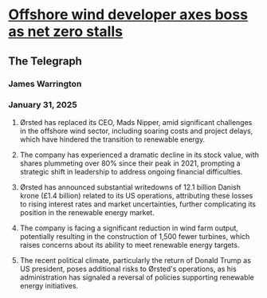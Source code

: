 # [Offshore wind developer axes boss as net zero stalls](https://advance.lexis.com/api/document?collection=news&id=urn:contentItem:6F19-2JJ3-RS2G-C14C-00000-00&context=1519360)
## The Telegraph
### James Warrington
### January 31, 2025

1. Ørsted has replaced its CEO, Mads Nipper, amid significant challenges in the offshore wind sector, including soaring costs and project delays, which have hindered the transition to renewable energy.

2. The company has experienced a dramatic decline in its stock value, with shares plummeting over 80% since their peak in 2021, prompting a strategic shift in leadership to address ongoing financial difficulties.

3. Ørsted has announced substantial writedowns of 12.1 billion Danish krone (£1.4 billion) related to its US operations, attributing these losses to rising interest rates and market uncertainties, further complicating its position in the renewable energy market.

4. The company is facing a significant reduction in wind farm output, potentially resulting in the construction of 1,500 fewer turbines, which raises concerns about its ability to meet renewable energy targets.

5. The recent political climate, particularly the return of Donald Trump as US president, poses additional risks to Ørsted's operations, as his administration has signaled a reversal of policies supporting renewable energy initiatives.